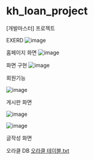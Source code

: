 # kh_loan_project
[개발마스터] 프로젝트



EXERD
![image](https://github.com/sunyoungads/kh_loan_project/assets/117277093/4f191af4-dbf7-4db9-a5a2-893f4fb9e1db)



홈페이지 화면
![image](https://github.com/sunyoungads/kh_loan_project/assets/117277093/4c057a23-4503-4ed2-b312-3d27890171a8)



화면 구현
![image](https://github.com/sunyoungads/kh_loan_project/assets/117277093/375c3a85-27b4-42a2-a7f1-bf17fb2466ce)



회원기능 

![image](https://github.com/sunyoungads/kh_loan_project/assets/117277093/a9fd3e9a-f67d-4357-9700-8947d2471299)




게시판 화면

![image](https://github.com/sunyoungads/kh_loan_project/assets/117277093/7fbded28-906b-485c-ab60-33189b7107f2)

![image](https://github.com/sunyoungads/kh_loan_project/assets/117277093/6e4c2b97-65b5-4f69-9472-ab1d343f8661)


글작성 화면



오라클 DB
[오라클 테이블.txt](https://github.com/sunyoungads/kh_loan_project/files/11597588/default.txt)
